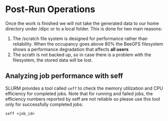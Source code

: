 # Post-Run Operations

Once the work is finished we will not take the generated data to our home directory under /dipc or to a local folder. This is done for two main reasons:

1. The /scratch file system is designed for performance rather than reliability. When the occupancy goes above 80% the BeeGFS filesystem shows a performance degradation that affects **all users**
2. The scrath is not backed up, so in case there is a problem with the filesystem, the stored data will be lost.

## Analyzing job performance with seff

SLURM provides a tool called ``seff`` to check the memory utilization and CPU efficiency for completed jobs. Note that for running and failed jobs, the efficiency numbers reported by seff are not reliable so please use this tool only for successfully completed jobs:

```
seff <job_id>
```




